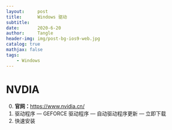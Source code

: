 ```yaml
---
layout:     post
title:      Windows 驱动
subtitle:   
date:       2020-6-20
author:     Tangle
header-img: img/post-bg-ios9-web.jpg
catalog: true
mathjax: false
tags:
    - Windows
---
```


# NVDIA

0. **官网：**<https://www.nvidia.cn/>
0. 驱动程序 — GEFORCE 驱动程序 — 自动驱动程序更新 — 立即下载
0. 快速安装
